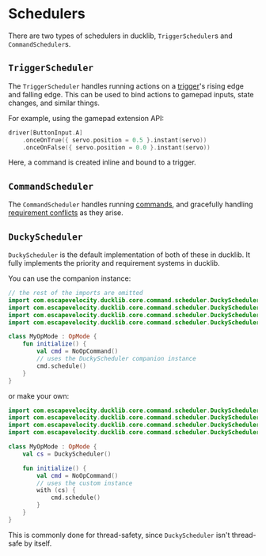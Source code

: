 # Schedulers

There are two types of schedulers in ducklib,
`TriggerScheduler`s and `CommandScheduler`s.

## `TriggerScheduler`

The `TriggerScheduler` handles running actions on a [trigger](/triggers/index.md)'s rising edge and falling edge.
This can be used to bind actions to gamepad inputs,
state changes,
and similar things.

For example, using the gamepad extension API:
```kotlin
driver[ButtonInput.A]
    .onceOnTrue({ servo.position = 0.5 }.instant(servo))
    .onceOnFalse({ servo.position = 0.0 }.instant(servo))
```

Here, a command is created inline and bound to a trigger.

## `CommandScheduler`

The `CommandScheduler` handles running [commands](/commands/index.md),
and gracefully handling [requirement conflicts](/scheduler/conflicts.md) as they arise.

## `DuckyScheduler`

`DuckyScheduler` is the default implementation of both of these in ducklib.
It fully implements the priority and requirement systems in ducklib.

You can use the companion instance:

```kotlin
// the rest of the imports are omitted
import com.escapevelocity.ducklib.core.command.scheduler.DuckyScheduler
import com.escapevelocity.ducklib.core.command.scheduler.DuckyScheduler.Companion.onceOnFalse
import com.escapevelocity.ducklib.core.command.scheduler.DuckyScheduler.Companion.onceOnTrue
import com.escapevelocity.ducklib.core.command.scheduler.DuckyScheduler.Companion.schedule

class MyOpMode : OpMode {
    fun initialize() {
        val cmd = NoOpCommand()
        // uses the DuckyScheduler companion instance
        cmd.schedule()
    }
}
```

or make your own:

```kotlin
import com.escapevelocity.ducklib.core.command.scheduler.DuckyScheduler
import com.escapevelocity.ducklib.core.command.scheduler.DuckyScheduler.Companion.onceOnFalse
import com.escapevelocity.ducklib.core.command.scheduler.DuckyScheduler.Companion.onceOnTrue
import com.escapevelocity.ducklib.core.command.scheduler.DuckyScheduler.Companion.schedule

class MyOpMode : OpMode {
    val cs = DuckyScheduler()

    fun initialize() {
        val cmd = NoOpCommand()
        // uses the custom instance
        with (cs) {
            cmd.schedule()
        }
    }
}
```

This is commonly done for thread-safety,
since `DuckyScheduler` isn't thread-safe by itself.
